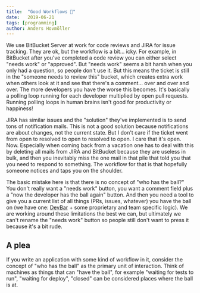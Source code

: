 ```yaml
---
title:	"Good Workflows 🏈"
date:	2019-06-21
tags: [programming]
author: Anders Hovmöller
---
```


We use BitBucket Server at work for code reviews and JIRA for issue tracking. They are ok, but the workflow is a bit... icky. For example, in BitBucket after you've completed a code review you can either select "needs work" or "approved". But "needs work" seems a bit harsh when you only had a question, so people don't use it. But this means the ticket is still in the "someone needs to review this" bucket, which creates extra work when others look at it and see that there's a comment... over and over and over. The more developers you have the worse this becomes. It's basically a polling loop running for each developer multiplied by open pull requests. Running polling loops in human brains isn't good for productivity or happiness!

JIRA has similar issues and the "solution" they've implemented is to send tons of notification mails. This is not a good solution because notifications are about changes, not the current state. But I don't care if the ticket went from open to resolved to open to resolved to open. I care that it's open. Now. Especially when coming back from a vacation one has to deal with this by deleting all mails from JIRA and BitBucket because they are useless in bulk, and then you inevitably miss the one mail in that pile that told you that you need to respond to something. The workflow for that is that hopefully someone notices and taps you on the shoulder. 

The basic mistake here is that there is no concept of "who has the ball?" You don't really want a "needs work" button, you want a comment field plus a "now the developer has the ball again" button. And then you need a tool to give you a current list of all things (PRs, issues, whatever) you have the ball on (we have one: [DevBar](https://github.com/boxed/devbar) + some proprietary and team specific logic). We are working around these limitations the best we can, but ultimately we can't rename the "needs work" button so people still don't want to press it because it's a bit rude. 

## A plea

If you write an application with some kind of workflow in it, consider the concept of "who has the ball" as the primary unit of interaction. Think of machines as things that can "have the ball", for example "waiting for tests to run", "waiting for deploy", "closed" can be considered places where the ball is at.
